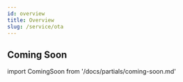 ```yaml
---
id: overview
title: Overview
slug: /service/ota
---
```


## Coming Soon

import ComingSoon from '/docs/partials/coming-soon.md'

<ComingSoon/>